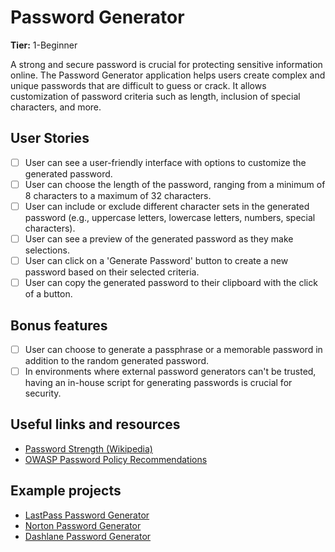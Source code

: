 # Password Generator

**Tier:** 1-Beginner

A strong and secure password is crucial for protecting sensitive information online. The Password Generator application helps users create complex and unique passwords that are difficult to guess or crack. It allows customization of password criteria such as length, inclusion of special characters, and more.

## User Stories

- [ ] User can see a user-friendly interface with options to customize the generated password.
- [ ] User can choose the length of the password, ranging from a minimum of 8 characters to a maximum of 32 characters.
- [ ] User can include or exclude different character sets in the generated password (e.g., uppercase letters, lowercase letters, numbers, special characters).
- [ ] User can see a preview of the generated password as they make selections.
- [ ] User can click on a 'Generate Password' button to create a new password based on their selected criteria.
- [ ] User can copy the generated password to their clipboard with the click of a button.

## Bonus features

- [ ] User can choose to generate a passphrase or a memorable password in addition to the random generated password.
- [ ] In environments where external password generators can't be trusted, having an in-house script for generating passwords is crucial for security.

## Useful links and resources

- [Password Strength (Wikipedia)](https://en.wikipedia.org/wiki/Password_strength)
- [OWASP Password Policy Recommendations](https://owasp.org/www-project-password-special-characters/)

## Example projects

- [LastPass Password Generator](https://www.lastpass.com/password-generator)
- [Norton Password Generator](https://identitysafe.norton.com/password-generator)
- [Dashlane Password Generator](https://www.dashlane.com/features/password-generator)
